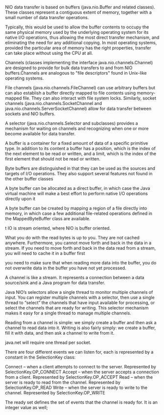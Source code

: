 NIO data transfer is based on buffers (java.nio.Buffer and related classes). These classes represent a contiguous extent of memory, together with a small number of data transfer operations.

Typically, this would be used to allow the buffer contents to occupy the same physical memory used by the underlying operating system for its native I/O operations, thus allowing the most direct transfer mechanism, and eliminating the need for any additional copying. In most operating systems, provided the particular area of memory has the right properties, transfer can take place without using the CPU at all.

Channels (classes implementing the interface java.nio.channels.Channel) are designed to provide for bulk data transfers to and from NIO buffers.Channels are analogous to "file descriptors" found in Unix-like operating systems.

File channels (java.nio.channels.FileChannel) can use arbitrary buffers but can also establish a buffer directly mapped to file contents using memory-mapped file. They can also interact with file system locks. Similarly, socket channels (java.nio.channels.SocketChannel and java.nio.channels.ServerSocketChannel) allow for data transfer between sockets and NIO buffers.

A selector (java.nio.channels.Selector and subclasses) provides a mechanism for waiting on channels and recognizing when one or more become available for data transfer.

A buffer is a container for a fixed amount of data of a specific primitive type. In addition to its content a buffer has a position, which is the index of the next element to be read or written, and a limit, which is the index of the first element that should not be read or written.

Byte buffers are distinguished in that they can be used as the sources and targets of I/O operations. They also support several features not found in the other buffer classes

A byte buffer can be allocated as a direct buffer, in which case the Java virtual machine will make a best effort to perform native I/O operations directly upon it

A byte buffer can be created by mapping a region of a file directly into memory, in which case a few additional file-related operations defined in the MappedByteBuffer class are available.

t IO is stream oriented, where NIO is buffer oriented.

What you do with the read bytes is up to you. They are not cached anywhere. Furthermore, you cannot move forth and back in the data in a stream. If you need to move forth and back in the data read from a stream, you will need to cache it in a buffer first

you need to make sure that when reading more data into the buffer, you do not overwrite data in the buffer you have not yet processed.

A channel is like a stream. It represents a connection between a data source/sink and a Java program for data transfer.

Java NIO’s selectors allow a single thread to monitor multiple channels of input. You can register multiple channels with a selector, then use a single thread to “select” the channels that have input available for processing, or select the channels that are ready for writing. This selector mechanism makes it easy for a single thread to manage multiple channels.

Reading from a channel is simple: we simply create a buffer and then ask a channel to read data into it. Writing is also fairly simply: we create a buffer, fill it with data, and then ask a channel to write from it.

java.net will require one thread per socket.

There are four different events we can listen for, each is represented by a constant in the SelectionKey class:

Connect – when a client attempts to connect to the server. Represented by SelectionKey.OP_CONNECT
Accept – when the server accepts a connection from a client. Represented by SelectionKey.OP_ACCEPT
Read – when the server is ready to read from the channel. Represented by SelectionKey.OP_READ
Write – when the server is ready to write to the channel. Represented by SelectionKey.OP_WRITE

The ready set defines the set of events that the channel is ready for. It is an integer value as well;



